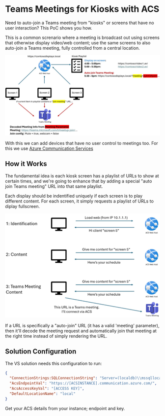 # Teams Meetings for Kiosks with ACS
Need to auto-join a Teams meeting from "kiosks" or screens that have no user interaction? This PoC shows you how.

This is a common screnario where a meeting is broadcast out using screens that otherwise display video/web content; use the same screens to also auto-join a Teams meeting, fully controlled from a central location.

![System concept diagram](imgs/concept.jpg)

With this we can add devices that have no user control to meetings too. For this we use [Azure Communication Services](https://azure.microsoft.com/en-us/products/communication-services/)

## How it Works
The fundamental idea is each kiosk screen has a playlist of URLs to show at certain times, and we're going to enhance that by adding a special "auto join Teams meeting" URL into that same playlist.

Each display should be indentified uniquely if each screen is to play different content. For each screen, it simply requests a playlist of URLs to diplay fullscreen.

![System concept diagram](imgs/contentloading.jpg)

If a URL is specifically a "auto-join" URL (it has a valid 'meeting' parameter), then it'll decode the meeting request and automatically join that meeting at the right time instead of simply rendering the URL. 

## Solution Configuration
The VS solution needs this configuration to run:

```json
{
  "ConnectionStrings:SQLConnectionString": "Server=(localdb)\\mssqllocaldb;Database=KioskTeamsDev;Trusted_Connection=True;MultipleActiveResultSets=true",
  "AcsEndpointVal": "https://[ACSINSTANCE].communication.azure.com/",
  "AcsAccessKeyVal": "[ACCESS KEY]",
  "DefaultLocationName": "local"
}

```
Get your ACS details from your instance; endpoint and key. 

